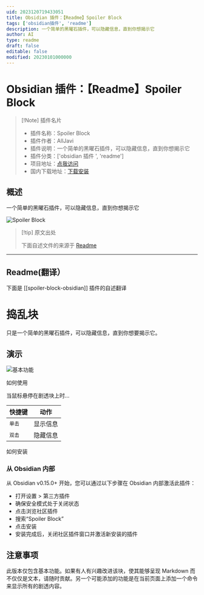 ```yaml
---
uid: 2023120719433051
title: Obsidian 插件：【Readme】Spoiler Block
tags: ['obsidian插件', 'readme']
description: 一个简单的黑曜石插件，可以隐藏信息，直到你想揭示它
author: AI
type: readme
draft: false
editable: false
modified: 20230101000000
---
```


# Obsidian 插件：【Readme】Spoiler Block

> [!Note] 插件名片
> - 插件名称：Spoiler Block
> - 插件作者：AllJavi
> - 插件说明：一个简单的黑曜石插件，可以隐藏信息，直到你想揭示它
> - 插件分类：['obsidian 插件 ', 'readme']
> - 项目地址：[点我访问](https://github.com/AllJavi/spoiler-block-obsidian)
> - 国内下载地址：[下载安装](https://pkmer.cn/products/plugin/pluginMarket/?spoiler-block-obsidian)

## 概述

一个简单的黑曜石插件，可以隐藏信息，直到你想揭示它

![Spoiler Block](https://cdn.pkmer.cn/covers/spoiler-block-obsidian.gif!pkmer)

> [!tip] 原文出处
>
>下面自述文件的来源于 [Readme](https://ghproxy.net/https://raw.githubusercontent.com/AllJavi/spoiler-block-obsidian/master/README.md)
>

---

## Readme(翻译）

下面是 [[spoiler-block-obsidian]] 插件的自述翻译

# 捣乱块

只是一个简单的黑曜石插件，可以隐藏信息，直到你想要揭示它。

## 演示

![基本功能](https://cdn.pkmer.cn/covers/spoiler-block-obsidian_2_0.gif!pkmer)

如何使用

当鼠标悬停在剧透块上时...

| 快捷键                                            | 动作                         |
| ------------------------------------------------- | --------------------------- |
| <kbd>单击</kbd>                                  | 显示信息                    |
| <kbd>双击</kbd>                                  | 隐藏信息                    |

如何安装

### 从 Obsidian 内部

从 Obsidian v0.15.0+ 开始，您可以通过以下步骤在 Obsidian 内部激活此插件：

- 打开设置 > 第三方插件
- 确保安全模式处于关闭状态
- 点击浏览社区插件
- 搜索“Spoiler Block”
- 点击安装
- 安装完成后，关闭社区插件窗口并激活新安装的插件

## 注意事项

此版本仅包含基本功能。如果有人有兴趣改进该块，使其能够呈现 Markdown 而不仅仅是文本，请随时贡献。另一个可能添加的功能是在当前页面上添加一个命令来显示所有的剧透内容。

